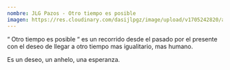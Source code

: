 ```yaml
---
nombre: JLG Pazos - Otro tiempo es posible
imagen: https://res.cloudinary.com/dasijlpgz/image/upload/v1705242820/artistas/Jose%20Luis%20Gonz%C3%A1lez%20Pazos%20-%20Otro%20tiempo%20es%20posible/obra_8/P1090128.jpg
---
```

“ Otro tiempo es posible “ es un recorrido desde el pasado por el presente con el deseo de llegar a otro
tiempo mas igualitario, mas humano. 

Es un deseo, un anhelo, una esperanza.